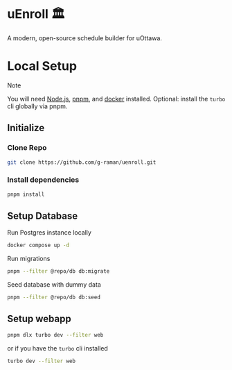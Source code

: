 # uEnroll 🏛️

A modern, open-source schedule builder for uOttawa.

# Local Setup

> [!NOTE]
> You will need [Node.js](https://nodejs.org/en), [pnpm](https://pnpm.io/), and [docker](https://www.docker.com/) installed.
> Optional: install the `turbo` cli globally via pnpm.

## Initialize

### Clone Repo

```bash
git clone https://github.com/g-raman/uenroll.git
```

### Install dependencies

```bash
pnpm install
```

## Setup Database

Run Postgres instance locally

```bash
docker compose up -d
```

Run migrations

```bash
pnpm --filter @repo/db db:migrate
```

Seed database with dummy data

```bash
pnpm --filter @repo/db db:seed
```

## Setup webapp

```bash
pnpm dlx turbo dev --filter web
```

or if you have the `turbo` cli installed

```bash
turbo dev --filter web
```
